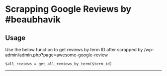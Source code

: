 # Scrapping Google Reviews by #beaubhavik

## Usage

Use the below function to get reviews by term ID after scrapped by /wp-admin/admin.php?page=awesome-google-review
```shell
$all_reviews = get_all_reviews_by_term($term_id)
```
*********************************
